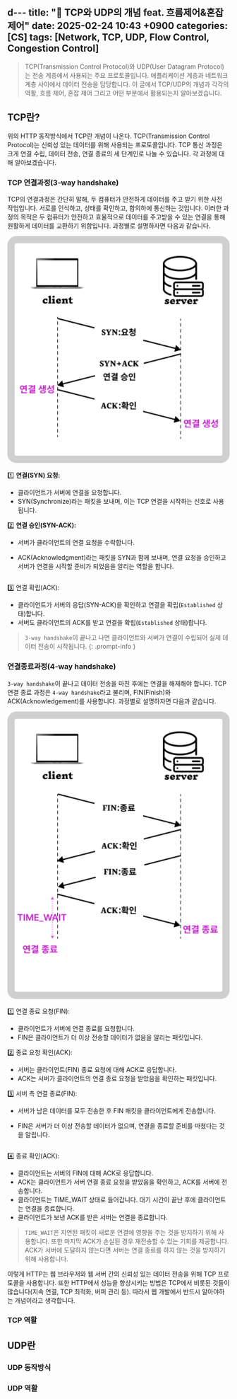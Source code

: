 d---
title: "💬 TCP와 UDP의 개념 feat. 흐름제어&혼잡제어"
date: 2025-02-24 10:43 +0900
categories: [CS]
tags: [Network, TCP, UDP, Flow Control, Congestion Control]
---

> TCP(Transmission Control Protocol)와 UDP(User Datagram Protocol)는 전송 계층에서 사용되는 주요 프로토콜입니다. 애플리케이션 계층과 네트워크 계층 사이에서 데이터 전송을 담당합니다. 이 글에서 TCP/UDP의 개념과 각각의 역활, 흐름 제어, 혼잡 제어 그리고 어떤 부분에서 활용되는지 알아보겠습니다.

## TCP란?

위의 HTTP 동작방식에서 TCP란 개념이 나온다. TCP(Transmission Control Protocol)는 신뢰성 있는 데이터를 위해 사용되는 프로토콜입니다. TCP 통신 과정은 크게 연결 수립, 데이터 전송, 연결 종료의 세 단계인로 나눌 수 있습니다. 각 과정에 대해 알아보겠습니다. 

### TCP 연결과정(3-way handshake)

TCP의 연결과정은 간단히 말해, 두 컴퓨터가 안전하게 데이터를 주고 받기 위한 사전 작업입니다. 서로를 인식하고, 상태를 확인하고, 합의하에 통신하는 것입니다. 이러한 과정의 목적은 두 컴퓨터가 안전하고 효율적으로 데이터를 주고받을 수 있는 연결을 통해 원활하게 데이터를 교환하기 위함입니다. 과정별로 설명하자면 다음과 같습니다. 

<style>
  .img_container_box {
    display: flex;
    flex-wrap: wrap;
  }
  .left-div-example, .right-div-example {
    flex: 1;
    min-width: 300px; /* 최소 너비 설정 */
  }
  .left-div-example img {
    width: 100%;
    height: auto;
  }
  @media (max-width: 768px) {
    .right-div-example {
      flex-basis: 100%;
      order: 2;
    }
  }
</style>

<div class="img_container_box">
  <div class="left-div-example">
    <img src="https://github.com/Euihyunee/euihyunee.github.io/blob/main/_posts/img/tcp_behavior.png?raw=true" alt="tcp_behavior">
  </div>
  <div markdown="1" class="right-div-example">

1️⃣ **연결(SYN) 요청:**

- 클라이언트가 서버에 연결을 요청합니다.
- SYN(Synchronize)라는 패킷을 보내며, 이는 TCP 연결을 시작하는 신호로 사용됩니다.

2️⃣ **연결 승인(SYN-ACK):**

- 서버가 클라이언트의 연결 요청을 수락합니다.
- ACK(Acknowledgment)라는 패킷을 SYN과 함께 보내며, 연결 요청을 승인하고 서버가 연결을 시작할 준비가 되었음을 알리는 역할을 합니다.


  </div>
</div>


3️⃣ 연결 확립(ACK):
- 클라이언트가 서버의 응답(SYN-ACK)을 확인하고 연결을 확립(`Established` 상태)합니다. 
- 서버도 클라이언트의 ACK를 받고 연결을 확립(`Established` 상태)합니다.

> `3-way handshake`이 끝나고 나면 클라이언트와 서버가 연결이 수립되어 실제 데이터 전송이 시작됩니다. 
{: .prompt-info }


### 연결종료과정(4-way handshake)

`3-way handshake`이 끝나고 데이터 전송을 마친 후에는 연결을 해제해야 합니다. TCP 연결 종료 과정은 `4-way handshake`라고 불리며, FIN(Finish)와 ACK(Acknowledgement)를 사용합니다. 과정별로 설명하자면 다음과 같습니다.

<div class="img_container_box">
  <div class="left-div-example">
    <img src="https://github.com/Euihyunee/euihyunee.github.io/blob/main/_posts/img/4_way_handshake.png?raw=true" alt="4_way_handshake">
  </div>
  <div markdown="1" class="right-div-example">

1️⃣ 연결 종료 요청(FIN):

- 클라이언트가 서버에 연결 종료를 요청합니다.
- FIN은 클라이언트가 더 이상 전송할 데이터가 없음을 알리는 패킷입니다.

2️⃣ 종료 요청 확인(ACK):

- 서버는 클라이언트(FIN) 종료 요청에 대해 ACK로 응답합니다.
- ACK는 서버가 클라이언트의 연결 종료 요청을 받았음을 확인하는 패킷입니다.

3️⃣ 서버 측 연결 종료(FIN):

- 서버가 남은 데이터를 모두 전송한 후 FIN 패킷을 클라이언트에게 전송합니다.
- FIN은 서버가 더 이상 전송할 데이터가 없으며, 연결을 종료할 준비를 마쳤다는 것을 알립니다.

  </div>
</div>

4️⃣ 종료 확인(ACK):

- 클라이언트는 서버의 FIN에 대해 ACK로 응답합니다.
- ACK는 클라이언트가 서버 연결 종료 요청을 받았음을 확인하고, ACK를 서버에 전송합니다. 
- 클라이언트는 TIME_WAIT 상태로 들어갑니다. 대기 시간이 끝난 후에 클라이언트는 연결을 종료합니다.
- 클라이언트가 보낸 ACK를 받은 서버는 연결을 종료합니다.

> `TIME_WAIT`은 지연된 패킷이 새로운 연결에 영향을 주는 것을 방지하기 위해 사용합니다. 또한 마지막 ACK가 손실된 경우 재전송할 수 있는 기회를 제공합니다. ACK가 서버에 도달하지 않는다면 서버는 연결 종료를 하지 않는 것을 방지하기 위해 사용합니다.

이렇게 HTTP는 웹 브라우저와 웹 서버 간의 신뢰성 있는 데이터 전송을 위해 TCP 프로토콜을 사용합니다. 또한 HTTP에서 성능을 향상시키는 방법은 TCP에서 비롯된 것들이 많습니다(지속 연결, TCP 최적화, 버퍼 관리 등). 따라서 웹 개발에서 반드시 알아야하는 개념이라고 생각합니다.

### TCP 역활


## UDP란

### UDP 동작방식

### UDP 역활

